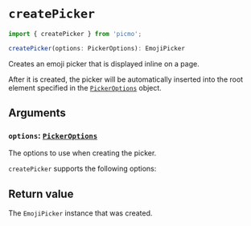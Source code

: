 # `createPicker`

```javascript
import { createPicker } from 'picmo';
```

```javascript
createPicker(options: PickerOptions): EmojiPicker
```

Creates an emoji picker that is displayed inline on a page.

After it is created, the picker will be automatically inserted into the root element specified in the [`PickerOptions`](./picker-options) object.

## Arguments

### `options`: [`PickerOptions`](./picker-options)

The options to use when creating the picker.

`createPicker` supports the following options:

## Return value

The `EmojiPicker` instance that was created.